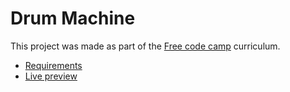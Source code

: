# Drum Machine

This project was made as part of the [Free code camp](https://www.freecodecamp.org/) curriculum.

- [Requirements](https://www.freecodecamp.org/learn/front-end-libraries/front-end-libraries-projects/build-a-drum-machine)
- [Live preview](https://thiagobitencourt.github.io/drum-machine/)
